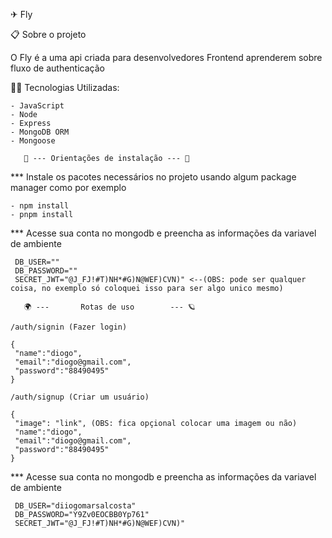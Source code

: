 ✈ Fly

📋 Sobre o projeto

O Fly é a uma api criada para desenvolvedores Frontend aprenderem sobre fluxo de authenticação

👨‍💻 Tecnologias Utilizadas:

```
- JavaScript
- Node
- Express
- MongoDB ORM
- Mongoose
```

       📜 --- Orientações de instalação --- 📜
*** Instale os pacotes necessários no projeto usando algum package manager como por exemplo
```
- npm install
- pnpm install
```
*** Acesse sua conta no mongodb e preencha as informações da variavel de ambiente
```
 DB_USER=""
 DB_PASSWORD=""
 SECRET_JWT="@J_FJ!#T)NH*#G)N@WEF)CVN)" <--(OBS: pode ser qualquer coisa, no exemplo só coloquei isso para ser algo unico mesmo)
```
       🌍 ---       Rotas de uso        --- 🪐
```
/auth/signin (Fazer login)

{
 "name":"diogo",
 "email":"diogo@gmail.com",
 "password":"88490495"
}
```
```
/auth/signup (Criar um usuário)

{
 "image": "link", (OBS: fica opçional colocar uma imagem ou não)
 "name":"diogo",
 "email":"diogo@gmail.com",
 "password":"88490495"
}
```
*** Acesse sua conta no mongodb e preencha as informações da variavel de ambiente
```
 DB_USER="diiogomarsalcosta"
 DB_PASSWORD="Y9Zv0EOCBB0Yp761"
 SECRET_JWT="@J_FJ!#T)NH*#G)N@WEF)CVN)"
```
   
